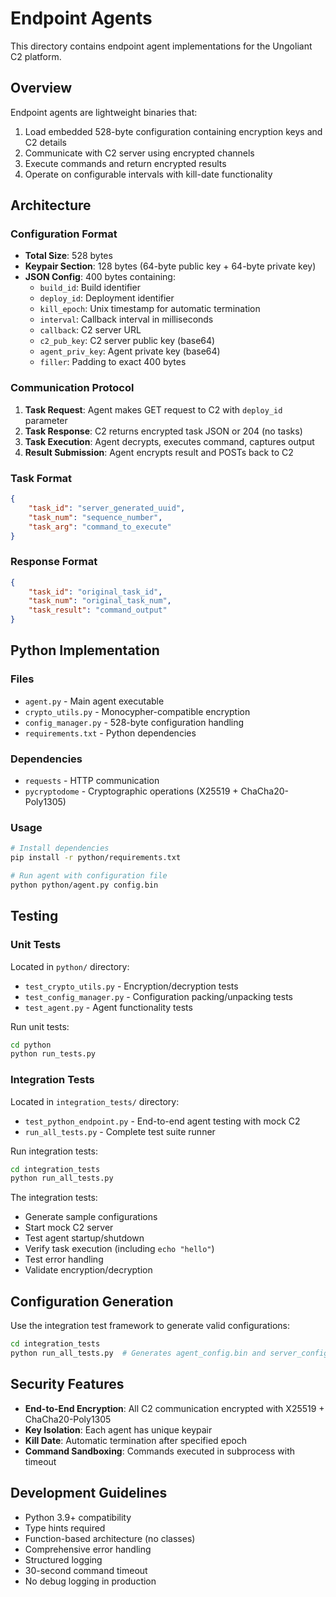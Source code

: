 # Endpoint Agents

This directory contains endpoint agent implementations for the Ungoliant C2 platform.

## Overview

Endpoint agents are lightweight binaries that:
1. Load embedded 528-byte configuration containing encryption keys and C2 details
2. Communicate with C2 server using encrypted channels
3. Execute commands and return encrypted results
4. Operate on configurable intervals with kill-date functionality

## Architecture

### Configuration Format
- **Total Size**: 528 bytes
- **Keypair Section**: 128 bytes (64-byte public key + 64-byte private key)
- **JSON Config**: 400 bytes containing:
  - `build_id`: Build identifier
  - `deploy_id`: Deployment identifier  
  - `kill_epoch`: Unix timestamp for automatic termination
  - `interval`: Callback interval in milliseconds
  - `callback`: C2 server URL
  - `c2_pub_key`: C2 server public key (base64)
  - `agent_priv_key`: Agent private key (base64)
  - `filler`: Padding to exact 400 bytes

### Communication Protocol
1. **Task Request**: Agent makes GET request to C2 with `deploy_id` parameter
2. **Task Response**: C2 returns encrypted task JSON or 204 (no tasks)
3. **Task Execution**: Agent decrypts, executes command, captures output
4. **Result Submission**: Agent encrypts result and POSTs back to C2

### Task Format
```json
{
    "task_id": "server_generated_uuid",
    "task_num": "sequence_number", 
    "task_arg": "command_to_execute"
}
```

### Response Format
```json
{
    "task_id": "original_task_id",
    "task_num": "original_task_num",
    "task_result": "command_output"
}
```

## Python Implementation

### Files
- `agent.py` - Main agent executable
- `crypto_utils.py` - Monocypher-compatible encryption
- `config_manager.py` - 528-byte configuration handling
- `requirements.txt` - Python dependencies

### Dependencies
- `requests` - HTTP communication
- `pycryptodome` - Cryptographic operations (X25519 + ChaCha20-Poly1305)

### Usage
```bash
# Install dependencies
pip install -r python/requirements.txt

# Run agent with configuration file
python python/agent.py config.bin
```

## Testing

### Unit Tests
Located in `python/` directory:
- `test_crypto_utils.py` - Encryption/decryption tests
- `test_config_manager.py` - Configuration packing/unpacking tests  
- `test_agent.py` - Agent functionality tests

Run unit tests:
```bash
cd python
python run_tests.py
```

### Integration Tests  
Located in `integration_tests/` directory:
- `test_python_endpoint.py` - End-to-end agent testing with mock C2
- `run_all_tests.py` - Complete test suite runner

Run integration tests:
```bash
cd integration_tests
python run_all_tests.py
```

The integration tests:
- Generate sample configurations
- Start mock C2 server
- Test agent startup/shutdown
- Verify task execution (including `echo "hello"`)
- Test error handling
- Validate encryption/decryption

## Configuration Generation

Use the integration test framework to generate valid configurations:

```bash
cd integration_tests
python run_all_tests.py  # Generates agent_config.bin and server_config.json
```

## Security Features

- **End-to-End Encryption**: All C2 communication encrypted with X25519 + ChaCha20-Poly1305
- **Key Isolation**: Each agent has unique keypair
- **Kill Date**: Automatic termination after specified epoch
- **Command Sandboxing**: Commands executed in subprocess with timeout

## Development Guidelines

- Python 3.9+ compatibility
- Type hints required
- Function-based architecture (no classes)
- Comprehensive error handling
- Structured logging
- 30-second command timeout
- No debug logging in production